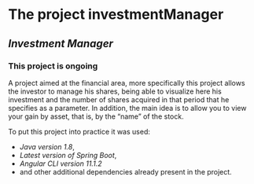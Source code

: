 # The project investmentManager
## ***Investment Manager***
### This project is ongoing
A project aimed at the financial area, more specifically this project allows the investor to manage his shares, being able to visualize here his investment and the number
of shares acquired in that period that he specifies as a parameter. In addition, the main idea is to allow you to view your gain by asset, that is, by the “name” of the stock.

To put this project into practice it was used:
- *Java version 1.8*,
- *Latest version of Spring Boot*,
- *Angular CLI version 11.1.2*
- and other additional dependencies already present in the project.
